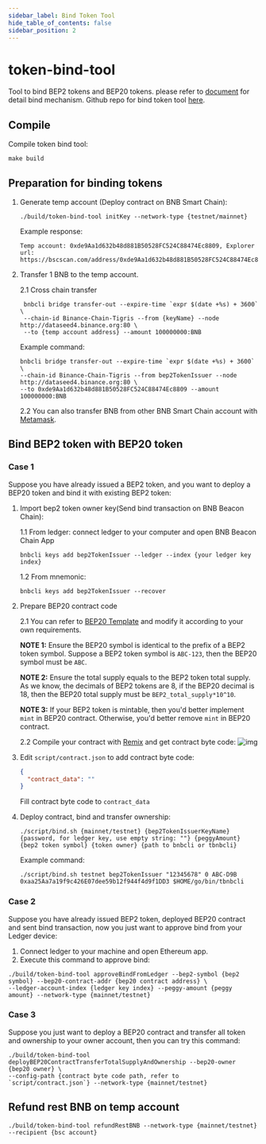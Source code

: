 ```yaml
---
sidebar_label: Bind Token Tool
hide_table_of_contents: false
sidebar_position: 2
---
```


# token-bind-tool

Tool to bind BEP2 tokens and BEP20 tokens. please refer to [document](https://docs.bnbchain.org/docs/bind-tokens) for detail bind mechanism. Github repo for bind token tool [here](https://github.com/bnb-chain/token-bind-tool.git).

## Compile

Compile token bind tool:
```shell script
make build
```

## Preparation for binding tokens

1. Generate temp account (Deploy contract on BNB Smart Chain):
    ```shell script
    ./build/token-bind-tool initKey --network-type {testnet/mainnet}
    ```
    Example response:
    ```text
    Temp account: 0xde9Aa1d632b48d881B50528FC524C88474Ec8809, Explorer url: https://bscscan.com/address/0xde9Aa1d632b48d881B50528FC524C88474Ec8809
    ```
   
2. Transfer 1 BNB to the temp account.
   
   2.1 Cross chain transfer
   ```shell script
    bnbcli bridge transfer-out --expire-time `expr $(date +%s) + 3600` \
    --chain-id Binance-Chain-Tigris --from {keyName} --node http://dataseed4.binance.org:80 \
    --to {temp account address} --amount 100000000:BNB
    ```
   Example command:
   ```shell script
   bnbcli bridge transfer-out --expire-time `expr $(date +%s) + 3600` \
   --chain-id Binance-Chain-Tigris --from bep2TokenIssuer --node http://dataseed4.binance.org:80 \
   --to 0xde9Aa1d632b48d881B50528FC524C88474Ec8809 --amount 100000000:BNB
   ```
   
   2.2 You can also transfer BNB from other BNB Smart Chain account with [Metamask](https://docs.bnbchain.org/smart-chain/wallet/metamask.html).

## Bind BEP2 token with BEP20 token

### Case 1

Suppose you have already issued a BEP2 token, and you want to deploy a BEP20 token and bind it with existing BEP2 token:

1. Import bep2 token owner key(Send bind transaction on BNB Beacon Chain):

    1.1 From ledger: connect ledger to your computer and open BNB Beacon Chain App
    ```shell script
    bnbcli keys add bep2TokenIssuer --ledger --index {your ledger key index}
    ```
    1.2 From mnemonic:
    ```shell script
    bnbcli keys add bep2TokenIssuer --recover
    ```

2. Prepare BEP20 contract code

    2.1 You can refer to [BEP20 Template](https://github.com/bnb-chain/bsc-genesis-contract/blob/master/contracts/bep20_template/BEP20Token.template) and modify it according to your own requirements.
        
    **NOTE 1:** Ensure the BEP20 symbol is identical to the prefix of a BEP2 token symbol. Suppose a BEP2 token symbol is `ABC-123`, then the BEP20 symbol must be `ABC`.
    
    **NOTE 2:** Ensure the total supply equals to the BEP2 token total supply. As we know, the decimals of BEP2 tokens are 8, if the BEP20 decimal is 18, then the BEP20 total supply must be `BEP2_total_supply*10^10`.

    **NOTE 3:** If your BEP2 token is mintable, then you'd better implement `mint` in BEP20 contract. Otherwise, you'd better remove `mint` in BEP20 contract.
   
    2.2 Compile your contract with [Remix](https://remix.ethereum.org) and get contract byte code:
    ![img](https://github.com/bnb-chain/token-bind-tool/blob/master/pictures/compile.png?raw=true)
    
3. Edit `script/contract.json` to add contract byte code:

    ```json
    {
      "contract_data": ""
    }
    ```
    Fill contract byte code to `contract_data`

4. Deploy contract, bind and transfer ownership:

    ```shell script
    ./script/bind.sh {mainnet/testnet} {bep2TokenIssuerKeyName} {password, for ledger key, use empty string: ""} {peggyAmount} {bep2 token symbol} {token owner} {path to bnbcli or tbnbcli}
    ```

    Example command:
    ```shell script
    ./script/bind.sh testnet bep2TokenIssuer "12345678" 0 ABC-D9B 0xaa25Aa7a19f9c426E07dee59b12f944f4d9f1DD3 $HOME/go/bin/tbnbcli
    ```

### Case 2

Suppose you have already issued BEP2 token, deployed BEP20 contract and sent bind transaction, now you just want to approve bind from your Ledger device:

1. Connect ledger to your machine and open Ethereum app.
2. Execute this command to approve bind:
```shell script
./build/token-bind-tool approveBindFromLedger --bep2-symbol {bep2 symbol} --bep20-contract-addr {bep20 contract address} \
--ledger-account-index {ledger key index} --peggy-amount {peggy amount} --network-type {mainnet/testnet}
```

### Case 3

Suppose you just want to deploy a BEP20 contract and transfer all token and ownership to your owner account, then you can try this command:
```shell script
./build/token-bind-tool deployBEP20ContractTransferTotalSupplyAndOwnership --bep20-owner {bep20 owner} \
--config-path {contract byte code path, refer to `script/contract.json`} --network-type {mainnet/testnet}
```

## Refund rest BNB on temp account

```shell script
./build/token-bind-tool refundRestBNB --network-type {mainnet/testnet} --recipient {bsc account}
```